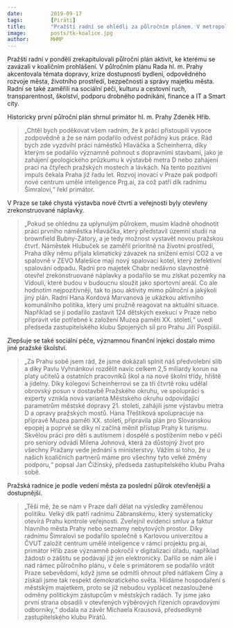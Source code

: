 ```yaml
---
date:         2019-09-17
tags:         [Piráti]
title:        "Pražští radní se ohlédli za půlročním plánem. V metropoli začalo vznikat metro D, centrum umělé inteligence a rekonstruují se pražské mosty"
image: 	      posts/tk-koalice.jpg
author:       MHMP
---
```


Pražští radní v pondělí zrekapitulovali půlroční plán aktivit, ke kterému se zavázali v koaličním prohlášení. V půlročním plánu Rada hl. m. Prahy akcentovala témata dopravy, krize dostupnosti bydlení, odpovědného rozvoje města, životního prostředí, bezpečnosti a správy majetku města. Radní se také zaměřili na sociální péči, kulturu a cestovní ruch, transparentnost, školství, podporu drobného podnikání, finance a IT a Smart city.

Historicky první půlroční plán shrnul primátor hl. m. Prahy Zdeněk Hřib. 

> „Chtěl bych poděkovat všem radním, že k práci přistoupili vysoce zodpovědně a že se nám podařilo odvést pořádný kus práce. Rád bych zde vyzdvihl práci náměstků Hlaváčka a Scheinherra, díky kterým se podařilo významně pohnout s dopravními stavbami, jako je zahájení geologického průzkumu k výstavbě metra D nebo zahájení prací na čtyřech pražských mostech a lávkách. Na tento pozitivní impuls čekala Praha již řadu let. Rozvoj inovací v Praze pak podpoří nové centrum umělé inteligence Prg.ai, za což patří dík radnímu Šimralovi,“ řekl primátor.

V Praze se také chystá výstavba nové čtvrti a veřejnosti byly otevřeny zrekonstruované náplavky. 

> „Pokud se ohlédnu za uplynulým půlrokem, musím kladně ohodnotit práci prvního náměstka Hlaváčka, který představil územní studii na brownfield Bubny-Zátory, a je tedy možnost vystavět novou pražskou čtvrť. Náměstek Hlubuček se zaměřil prioritně na životní prostředí, Praha díky němu přijala klimatický závazek na snížení emisí CO2 a ve spalovně v ZEVO Malešice mají nový spalovací kotel, který zefektivní spalování odpadu. Radní pro majetek Chabr nedávno slavnostně otevřel zrekonstruované náplavky a podařilo se mu získat pozemky na Vidouli, které budou v budoucnu sloužit jako sportovní areál. Co ale hodnotím nejpozitivněji, tak to jsou aktivity mimo půlroční a jakýkoli jiný plán. Radní Hana Kordová Marvanová je ukázkou aktivního komunálního politika, který umí pružně reagovat na aktuální situace. Například se jí podařilo zastavit 124 dětských exekucí v Praze nebo připravit vše potřebné k založení Muzea paměti XX. století,“ uvedl předseda zastupitelského klubu Spojených sil pro Prahu Jiří Pospíšil.

Zlepšuje se také sociální péče, významnou finanční injekci dostalo mimo jiné pražské školství. 

> „Za Prahu sobě jsem rád, že jsme dokázali splnit náš předvolební slib a díky Pavlu Vyhnánkovi rozdělit navíc celkem 2,5 miliardy korun na platy učitelů a ostatních pracovníků škol a na nové školní třídy, hřiště a jídelny. Díky kolegovi Scheinherrovi se za tři čtvrtě roku udělal obrovský posun v dostavbě Pražského okruhu, ve spolupráci s experty vznikla nová varianta Městského okruhu odpovídající parametrům městské dopravy 21. století, zahájili jsme výstavbu metra D a opravy pražských mostů. Hana Třeštíková spolupracuje na přípravě Muzea paměti XX. století, připravila plán pro Slovanskou epopej a poprvé se díky ní začíná měnit přístup Prahy k turismu. Skvělou práci pro děti s autismem i dospělé s postižením nebo v péči pro seniory odvádí Milena Johnová, která za důstojný život pro všechny Pražany vede jednání s ministerstvy. Vážím si toho, že u našich koaličních partnerů máme pro všechny tyto velké změny podporu,“ popsal Jan Čižinský, předseda zastupitelského klubu Praha sobě.

Pražská radnice je podle vedení města za poslední půlrok otevřenější a dostupnější. 

> „Těší mě, že se nám v Praze daří dělat na výsledky zaměřenou politiku. Velký dík patří radnímu Zábranskému, který systematicky otevírá Prahu kontrole veřejnosti. Zveřejnil evidenci smluv a faktur hlavního města Prahy nebo seznamy nebytových prostor. Díky radnímu Šimralovi se podařilo společně s Karlovou univerzitou a ČVUT založit centrum umělé inteligence v rámci projektu prg.ai, primátor Hřib zase významně pokročil v digitalizaci úřadu, například žádosti o záštitu se podávají již jen elektronicky. Dařilo se nám ale i nad rámec půlročního plánu, v čele s primátorem se podařilo vrátit Praze sebevědomí, když jsme se odmítli ohnout před nátlakem Číny a získali jsme tak respekt demokratického světa. Hlídáme hospodaření s městským majetkem, proto se již nebudou vyplácet nezasloužené odměny politickým zástupcům v městských radách. Ty jsme jako první strana obsadili v otevřených výběrových řízeních opravdovými odborníky,“ dodala na závěr Michaela Krausová, předsedkyně zastupitelského klubu Pirátů.
 


